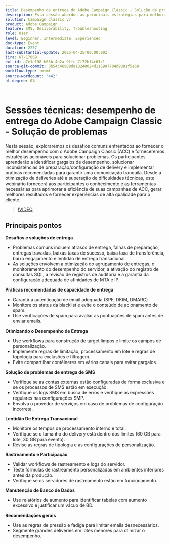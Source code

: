 ```yaml
---
title: Desempenho de entrega do Adobe Campaign Classic - Solução de problemas
description: Esta sessão abordou as principais estratégias para melhorar o desempenho do delivery de emails e SMS usando o Adobe Campaign. Ele abordou desafios comuns, como atrasos de entrega, taxa de transferência baixa e lentidão transacional, oferecendo soluções como otimização de lotes, registro SQL e monitoramento do desempenho do servidor. As práticas recomendadas de capacidade de delivery incluíam autenticação de email adequada (SPF, DKIM, DMARC), monitoramento de blacklist e verificações de spam. Para melhorar o desempenho, os especialistas recomendam workflows limpos, regras de limitação e evitar contêineres compartilhados. Dicas de delivery de SMS com foco na configuração adequada de conta externa e análise de log. A sessão também enfatizou o rastreamento da validação, a manutenção do banco de dados usando relatórios de sobrecarga e a aplicação de regras de pressão/fadiga para aumentar o engajamento. Uma gravação de sessão será compartilhada por email e publicada no site da Adobe Experience.
solution: Campaign Classic v7
product: Adobe Campaign
feature: SMS, Deliverability, Troubleshooting
role: User
level: Beginner, Intermediate, Experienced
doc-type: Event
duration: 2257
last-substantial-update: 2025-04-25T00:00:00Z
jira: KT-17869
exl-id: a7e1e198-b63b-4a2a-9ffc-7f72bf4c61c1
source-git-commit: 3b54c46988da18248024d115997704d9881f5e68
workflow-type: tm+mt
source-wordcount: '442'
ht-degree: 0%

---
```


# Sessões técnicas: desempenho de entrega do Adobe Campaign Classic - Solução de problemas

Nesta sessão, exploraremos os desafios comuns enfrentados ao fornecer o melhor desempenho com o Adobe Campaign Classic (ACC) e forneceremos estratégias acionáveis para solucionar problemas. Os participantes aprenderão a identificar gargalos de desempenho, solucionar inconsistências de preparação/configuração de delivery e implementar práticas recomendadas para garantir uma comunicação tranquila. Desde a otimização de deliveries até a superação de dificuldades técnicas, este webinário fornecerá aos participantes o conhecimento e as ferramentas necessárias para aprimorar a eficiência de suas campanhas de ACC, gerar melhores resultados e fornecer experiências de alta qualidade para o cliente.

>[!VIDEO](https://video.tv.adobe.com/v/3457826/?learn=on&enablevpops)

## Principais pontos

**Desafios e soluções de entrega**

* Problemas comuns incluem atrasos de entrega, falhas de preparação, entregas travadas, baixas taxas de sucesso, baixa taxa de transferência, baixo engajamento e lentidão de entrega transacional.
* As soluções envolvem a otimização do agrupamento de entregas, o monitoramento do desempenho do servidor, a ativação do registro de consultas SQL, a revisão de registros de auditoria e a garantia da configuração adequada de afinidades de MTA e IP.

**Práticas recomendadas de capacidade de entrega**

* Garantir a autenticação de email adequada (SPF, DKIM, DMARC).
* Monitore os status da blacklist e evite o conteúdo de acionamento de spam.
* Use verificações de spam para avaliar as pontuações de spam antes de enviar emails.

**Otimizando o Desempenho de Entrega**

* Use workflows para construção de target limpos e limite os campos de personalização.
* Implemente regras de limitação, processamento em lote e regras de topologia para exclusões e filtragem.
* Evite compartilhar contêineres em vários canais para evitar gargalos.

**Solução de problemas de entrega de SMS**

* Verifique se as contas externas estão configuradas de forma exclusiva e se os processos de SMS estão em execução.
* Verifique os logs SMS em busca de erros e verifique as expressões regulares nas configurações SMP.
* Envolva o provedor de serviços em caso de problemas de configuração incorreta.

**Lentidão De Entrega Transacional**

* Monitore os tempos de processamento interno e total.
* Verifique se o tamanho do delivery está dentro dos limites (60 GB para lote, 30 GB para evento).
* Revise as regras de tipologia e as configurações de personalização.

**Rastreamento e Participação**

* Validar workflows de rastreamento e logs do servidor.
* Teste fórmulas de rastreamento personalizadas em ambientes inferiores antes da produção.
* Verifique se os servidores de rastreamento estão em funcionamento.

**Manutenção de Banco de Dados**

* Use relatórios de aumento para identificar tabelas com aumento excessivo e justificar um vácuo de BD.

**Recomendações gerais**

* Use as regras de pressão e fadiga para limitar emails desnecessários.
* Segmente grandes deliveries em lotes menores para otimizar o desempenho.
